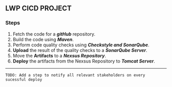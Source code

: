 ## LWP CICD PROJECT

### Steps

 1. Fetch the code for a ***gitHub*** repository.
 2. Build the code using ***Maven***.
 3. Perform code quality checks using ***Checkstyle and SonarQube***.
 4. **Upload** the result of the quality checks to a ***SonarQube Server***.
 5. Move the  **Artifacts** to a  ***Nexsus Repository***.
 6. **Deploy** the artifacts from the Nexsus Repository to ***Tomcat Server***.
 
__________________________________________________________________________________________

 `TODO: Add a step to notify all relevant stakeholders on every sucessful deploy` 
